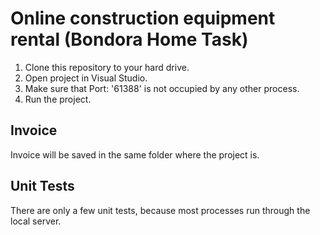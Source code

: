 # Online construction equipment rental (Bondora Home Task)

1. Clone this repository to your hard drive.
2. Open project in Visual Studio.
3. Make sure that Port: '61388' is not occupied by any other process.
4. Run the project.

## Invoice

Invoice will be saved in the same folder where the project is.

## Unit Tests

There are only a few unit tests, because most processes run through the local server.